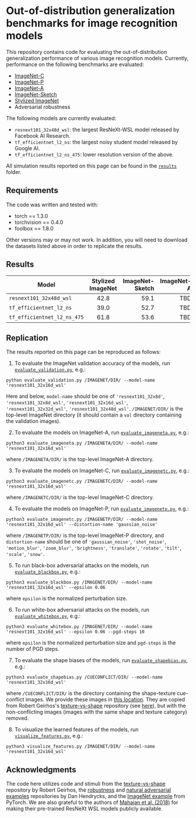 # Out-of-distribution generalization benchmarks for image recognition models
This repository contains code for evaluating the out-of-distribution generalization performance of various image recognition models. Currently, performance on the following benchmarks are evaluated:

* [ImageNet-C](https://github.com/hendrycks/robustness)
* [ImageNet-P](https://github.com/hendrycks/robustness)
* [ImageNet-A](https://github.com/hendrycks/natural-adv-examples)
* [ImageNet-Sketch](https://github.com/HaohanWang/ImageNet-Sketch)
* [Stylized ImageNet](https://github.com/rgeirhos/texture-vs-shape/tree/master/stimuli/style-transfer-preprocessed-512)
* Adversarial robustness

The following models are currently evaluated:

* `resnext101_32x48d_wsl`: the largest ResNeXt-WSL model released by Facebook AI Research.
* `tf_efficientnet_l2_ns`: the largest noisy student model released by Google AI.
* `tf_efficientnet_l2_ns_475`: lower resolution version of the above.

All simulation results reported on this page can be found in the [`results`](https://github.com/eminorhan/ood-benchmarks/tree/master/results) folder. 

## Requirements
The code was written and tested with:

* torch == 1.3.0
* torchvision == 0.4.0
* foolbox == 1.8.0

Other versions may or may not work. In addition, you will need to download the datasets listed above in order to replicate the results.

## Results
| Model | Stylized ImageNet | ImageNet-Sketch  | ImageNet-A | ImageNet-C | ImageNet-P |
| ----- |:-----------------:| ----------------:| ---------: | ---------: | ---------: |
| `resnext101_32x48d_wsl`     | 42.8 | 59.1 | TBD | TBD | TBD |
| `tf_efficientnet_l2_ns`     | 39.0 | 52.7 | TBD | TBD | TBD |
| `tf_efficientnet_l2_ns_475` | 61.8 | 53.6 | TBD | TBD | TBD |

## Replication
The results reported on this page can be reproduced as follows:

1. To evaluate the ImageNet validation accuracy of the models, run [`evaluate_validation.py`](), e.g.:
```
python evaluate_validation.py /IMAGENET/DIR/ --model-name 'resnext101_32x16d_wsl'
```
Here and below, `model-name` should be one of `'resnext101_32x8d'`, `'resnext101_32x8d_wsl'`, `'resnext101_32x16d_wsl'`, `'resnext101_32x32d_wsl'`, `'resnext101_32x48d_wsl'`. `/IMAGENET/DIR/` is the top-level ImageNet directory (it should contain a `val` directory containing the validation images).


2. To evaluate the models on ImageNet-A, run [`evaluate_imageneta.py`](), e.g.:
```
python3 evaluate_imageneta.py /IMAGENETA/DIR/ --model-name 'resnext101_32x16d_wsl'
```
where `/IMAGENETA/DIR/` is the top-level ImageNet-A directory.


3. To evaluate the models on ImageNet-C, run [`evaluate_imagenetc.py`](), e.g.:
```
python3 evaluate_imagenetc.py /IMAGENETC/DIR/ --model-name 'resnext101_32x16d_wsl'
```
where `/IMAGENETC/DIR/` is the top-level ImageNet-C directory.


4. To evaluate the models on ImageNet-P, run [`evaluate_imagenetp.py`](), e.g.:
```
python3 evaluate_imagenetc.py /IMAGENETP/DIR/ --model-name 'resnext101_32x16d_wsl' --distortion-name 'gaussian_noise'
```
where `/IMAGENETP/DIR/` is the top-level ImageNet-P directory, and `distortion-name` should be one of `'gaussian_noise'`, `'shot_noise'`, `'motion_blur'`, `'zoom_blur'`, `'brightness'`, `'translate'`, `'rotate'`, `'tilt'`, `'scale'`, `'snow'`.


5. To run black-box adversarial attacks on the models, run [`evaluate_blackbox.py`](), e.g.:
```
python3 evaluate_blackbox.py /IMAGENET/DIR/ --model-name 'resnext101_32x16d_wsl' --epsilon 0.06
```
where `epsilon` is the normalized perturbation size.


6. To run white-box adversarial attacks on the models, run [`evaluate_whitebox.py`](), e.g.:
```
python3 evaluate_whitebox.py /IMAGENET/DIR/ --model-name 'resnext101_32x16d_wsl' --epsilon 0.06 --pgd-steps 10
```
where `epsilon` is the normalized perturbation size and `pgd-steps` is the number of PGD steps.


7. To evaluate the shape biases of the models, run [`evaluate_shapebias.py`](), e.g.:
```
python3 evaluate_shapebias.py /CUECONFLICT/DIR/ --model-name 'resnext101_32x16d_wsl'
```
where `/CUECONFLICT/DIR/` is the directory containing the shape-texture cue-conflict images. We provide these images in [this location](https://github.com/eminorhan/resnext-wsl/tree/master/cueconflict_images). They are copied from Robert Geirhos's [texture-vs-shape](https://github.com/rgeirhos/texture-vs-shape) repository (see [here](https://github.com/rgeirhos/texture-vs-shape/tree/master/stimuli/style-transfer-preprocessed-512)), but with the non-conflicting images (images with the same shape and texture category) removed.


8. To visualize the learned features of the models, run [`visualize_features.py`](), e.g.:
```
python3 visualize_features.py /IMAGENET/DIR/ --model-name 'resnext101_32x16d_wsl'
```

## Acknowledgments
The code here utilizes code and stimuli from the [texture-vs-shape](https://github.com/rgeirhos/texture-vs-shape) repository by Robert Geirhos, the [robustness](https://github.com/hendrycks/robustness) and [natural adversarial examples](https://github.com/hendrycks/natural-adv-examples) repositories by Dan Hendrycks, and the [ImageNet example](https://github.com/pytorch/examples/tree/master/imagenet) from PyTorch. We are also grateful to the authors of [Mahajan et al. (2018)](https://arxiv.org/abs/1805.00932) for making their pre-trained ResNeXt WSL models publicly available.
